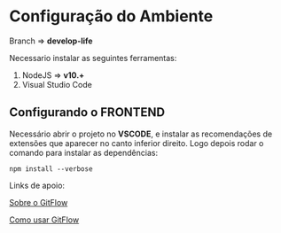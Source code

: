 # Configuração do Ambiente

Branch => **develop-life**

Necessario instalar as seguintes ferramentas:

1. NodeJS => **v10.+**
2. Visual Studio Code

## Configurando o FRONTEND

Necessário abrir o projeto no **VSCODE**, e instalar as recomendações de extensões que aparecer no canto inferior direito. Logo depois rodar o comando para instalar as dependências:

```
npm install --verbose
```

Links de apoio:

[Sobre o GitFlow](https://www.atlassian.com/br/git/tutorials/comparing-workflows/gitflow-workflow)

[Como usar GitFlow](https://medium.com/trainingcenter/utilizando-o-fluxo-git-flow-e63d5e0d5e04)
